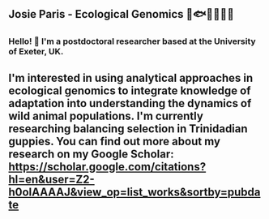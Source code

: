 ## Josie Paris - Ecological Genomics 🐠🐟🐡🦞🐝🐧
### Hello! 👋 I'm a postdoctoral researcher based at the University of Exeter, UK.

## I'm interested in using analytical approaches in ecological genomics to integrate knowledge of adaptation into understanding the dynamics of wild animal populations. I'm currently researching balancing selection in Trinidadian guppies. You can find out more about my research on my Google Scholar: https://scholar.google.com/citations?hl=en&user=Z2-h0oIAAAAJ&view_op=list_works&sortby=pubdate 

